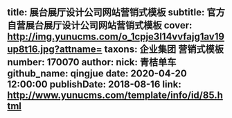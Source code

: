 title: 展台展厅设计公司网站营销式模板
subtitle: 官方自营展台展厅设计公司网站营销式模板
cover: http://img.yunucms.com/o_1cpje3l14vvfajg1av19up8t16.jpg?attname=
taxons: 企业集团 营销式模板
number: 170070
author:
  nick: 青桔单车
  github_name: qingjue
date: 2020-04-20 12:00:00
publishDate: 2018-08-16
link: http://www.yunucms.com/template/info/id/85.html
---